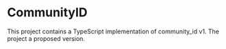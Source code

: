 # CommunityID
This project contains a TypeScript implementation of community_id v1. The project a proposed version.
